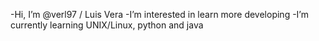 -Hi, I’m @verl97 / Luis Vera
-I’m interested in learn more developing
-I’m currently learning UNIX/Linux, python and java

